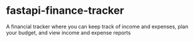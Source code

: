 # fastapi-finance-tracker
A financial tracker where you can keep track of income and expenses, plan your budget, and view income and expense reports
